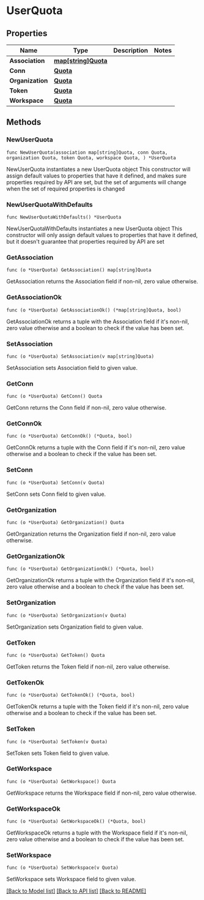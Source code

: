 # UserQuota

## Properties

Name | Type | Description | Notes
------------ | ------------- | ------------- | -------------
**Association** | [**map[string]Quota**](Quota.md) |  | 
**Conn** | [**Quota**](Quota.md) |  | 
**Organization** | [**Quota**](Quota.md) |  | 
**Token** | [**Quota**](Quota.md) |  | 
**Workspace** | [**Quota**](Quota.md) |  | 

## Methods

### NewUserQuota

`func NewUserQuota(association map[string]Quota, conn Quota, organization Quota, token Quota, workspace Quota, ) *UserQuota`

NewUserQuota instantiates a new UserQuota object
This constructor will assign default values to properties that have it defined,
and makes sure properties required by API are set, but the set of arguments
will change when the set of required properties is changed

### NewUserQuotaWithDefaults

`func NewUserQuotaWithDefaults() *UserQuota`

NewUserQuotaWithDefaults instantiates a new UserQuota object
This constructor will only assign default values to properties that have it defined,
but it doesn't guarantee that properties required by API are set

### GetAssociation

`func (o *UserQuota) GetAssociation() map[string]Quota`

GetAssociation returns the Association field if non-nil, zero value otherwise.

### GetAssociationOk

`func (o *UserQuota) GetAssociationOk() (*map[string]Quota, bool)`

GetAssociationOk returns a tuple with the Association field if it's non-nil, zero value otherwise
and a boolean to check if the value has been set.

### SetAssociation

`func (o *UserQuota) SetAssociation(v map[string]Quota)`

SetAssociation sets Association field to given value.


### GetConn

`func (o *UserQuota) GetConn() Quota`

GetConn returns the Conn field if non-nil, zero value otherwise.

### GetConnOk

`func (o *UserQuota) GetConnOk() (*Quota, bool)`

GetConnOk returns a tuple with the Conn field if it's non-nil, zero value otherwise
and a boolean to check if the value has been set.

### SetConn

`func (o *UserQuota) SetConn(v Quota)`

SetConn sets Conn field to given value.


### GetOrganization

`func (o *UserQuota) GetOrganization() Quota`

GetOrganization returns the Organization field if non-nil, zero value otherwise.

### GetOrganizationOk

`func (o *UserQuota) GetOrganizationOk() (*Quota, bool)`

GetOrganizationOk returns a tuple with the Organization field if it's non-nil, zero value otherwise
and a boolean to check if the value has been set.

### SetOrganization

`func (o *UserQuota) SetOrganization(v Quota)`

SetOrganization sets Organization field to given value.


### GetToken

`func (o *UserQuota) GetToken() Quota`

GetToken returns the Token field if non-nil, zero value otherwise.

### GetTokenOk

`func (o *UserQuota) GetTokenOk() (*Quota, bool)`

GetTokenOk returns a tuple with the Token field if it's non-nil, zero value otherwise
and a boolean to check if the value has been set.

### SetToken

`func (o *UserQuota) SetToken(v Quota)`

SetToken sets Token field to given value.


### GetWorkspace

`func (o *UserQuota) GetWorkspace() Quota`

GetWorkspace returns the Workspace field if non-nil, zero value otherwise.

### GetWorkspaceOk

`func (o *UserQuota) GetWorkspaceOk() (*Quota, bool)`

GetWorkspaceOk returns a tuple with the Workspace field if it's non-nil, zero value otherwise
and a boolean to check if the value has been set.

### SetWorkspace

`func (o *UserQuota) SetWorkspace(v Quota)`

SetWorkspace sets Workspace field to given value.



[[Back to Model list]](../README.md#documentation-for-models) [[Back to API list]](../README.md#documentation-for-api-endpoints) [[Back to README]](../README.md)


